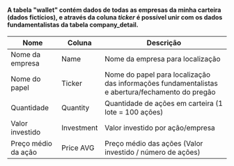 #### A tabela "wallet" contém dados de todas as empresas da minha carteira (dados fictícios), e através da coluna ***ticker*** é possível unir com os dados fundamentalistas da tabela company_detail.  

Nome | Coluna | Descrição
------------ | ------------- | ------------ 
Nome da empresa | Name | Nome da empresa para localização
Nome do papel | Ticker | Nome do papel para localização das informações fundamentalistas e abertura/fechamento do pregão
Quantidade | Quantity | Quantidade de ações em carteira (1 lote = 100 ações)
Valor investido | Investment | Valor investido por ação/empresa
Preço médio da ação | Price AVG | Preço médio das ações (Valor investido / número de ações) 